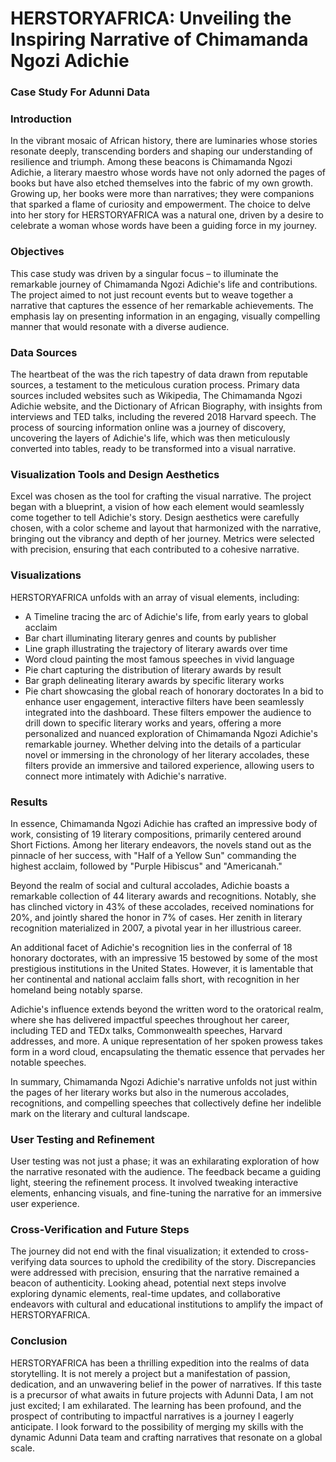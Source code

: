 # HERSTORYAFRICA: Unveiling the Inspiring Narrative of Chimamanda Ngozi Adichie
### Case Study For Adunni Data

### Introduction
In the vibrant mosaic of African history, there are luminaries whose stories resonate deeply, transcending borders and shaping our understanding of resilience and triumph. Among these beacons is Chimamanda Ngozi Adichie, a literary maestro whose words have not only adorned the pages of books but have also etched themselves into the fabric of my own growth. Growing up, her books were more than narratives; they were companions that sparked a flame of curiosity and empowerment. The choice to delve into her story for HERSTORYAFRICA was a natural one, driven by a desire to celebrate a woman whose words have been a guiding force in my journey.

### Objectives
This case study was driven by a singular focus – to illuminate the remarkable journey of Chimamanda Ngozi Adichie's life and contributions. The project aimed to not just recount events but to weave together a narrative that captures the essence of her remarkable achievements. The emphasis lay on presenting information in an engaging, visually compelling manner that would resonate with a diverse audience.

### Data Sources
The heartbeat of the was the rich tapestry of data drawn from reputable sources, a testament to the meticulous curation process. Primary data sources included websites such as Wikipedia, The Chimamanda Ngozi Adichie website, and the Dictionary of African Biography, with insights from interviews and TED talks, including the revered 2018 Harvard speech. The process of sourcing information online was a journey of discovery, uncovering the layers of Adichie's life, which was then meticulously converted into tables, ready to be transformed into a visual narrative.

### Visualization Tools and Design Aesthetics
Excel was chosen as the tool for crafting the visual narrative. The project began with a blueprint, a vision of how each element would seamlessly come together to tell Adichie's story. Design aesthetics were carefully chosen, with a color scheme and layout that harmonized with the narrative, bringing out the vibrancy and depth of her journey. Metrics were selected with precision, ensuring that each contributed to a cohesive narrative.

### Visualizations
HERSTORYAFRICA unfolds with an array of visual elements, including:
- A Timeline tracing the arc of Adichie's life, from early years to global acclaim
- Bar chart illuminating literary genres and counts by publisher
- Line graph illustrating the trajectory of literary awards over time
- Word cloud painting the most famous speeches in vivid language
- Pie chart capturing the distribution of literary awards by result
- Bar graph delineating literary awards by specific literary works
- Pie chart showcasing the global reach of honorary doctorates
In a bid to enhance user engagement, interactive filters have been seamlessly integrated into the dashboard. These filters empower the audience to drill down to specific literary works and years, offering a more personalized and nuanced exploration of Chimamanda Ngozi Adichie's remarkable journey. Whether delving into the details of a particular novel or immersing in the chronology of her literary accolades, these filters provide an immersive and tailored experience, allowing users to connect more intimately with Adichie's narrative.

### Results
In essence, Chimamanda Ngozi Adichie has crafted an impressive body of work, consisting of 19 literary compositions, primarily centered around Short Fictions. Among her literary endeavors, the novels stand out as the pinnacle of her success, with "Half of a Yellow Sun" commanding the highest acclaim, followed by "Purple Hibiscus" and "Americanah."

Beyond the realm of social and cultural accolades, Adichie boasts a remarkable collection of 44 literary awards and recognitions. Notably, she has clinched victory in 43% of these accolades, received nominations for 20%, and jointly shared the honor in 7% of cases. Her zenith in literary recognition materialized in 2007, a pivotal year in her illustrious career.

An additional facet of Adichie's recognition lies in the conferral of 18 honorary doctorates, with an impressive 15 bestowed by some of the most prestigious institutions in the United States. However, it is lamentable that her continental and national acclaim falls short, with recognition in her homeland being notably sparse.

Adichie's influence extends beyond the written word to the oratorical realm, where she has delivered impactful speeches throughout her career, including TED and TEDx talks, Commonwealth speeches, Harvard addresses, and more. A unique representation of her spoken prowess takes form in a word cloud, encapsulating the thematic essence that pervades her notable speeches.

In summary, Chimamanda Ngozi Adichie's narrative unfolds not just within the pages of her literary works but also in the numerous accolades, recognitions, and compelling speeches that collectively define her indelible mark on the literary and cultural landscape.

### User Testing and Refinement
User testing was not just a phase; it was an exhilarating exploration of how the narrative resonated with the audience. The feedback became a guiding light, steering the refinement process. It involved tweaking interactive elements, enhancing visuals, and fine-tuning the narrative for an immersive user experience.

### Cross-Verification and Future Steps
The journey did not end with the final visualization; it extended to cross-verifying data sources to uphold the credibility of the story. Discrepancies were addressed with precision, ensuring that the narrative remained a beacon of authenticity. Looking ahead, potential next steps involve exploring dynamic elements, real-time updates, and collaborative endeavors with cultural and educational institutions to amplify the impact of HERSTORYAFRICA.

### Conclusion
HERSTORYAFRICA has been a thrilling expedition into the realms of data storytelling. It is not merely a project but a manifestation of passion, dedication, and an unwavering belief in the power of narratives. If this taste is a precursor of what awaits in future projects with Adunni Data, I am not just excited; I am exhilarated. The learning has been profound, and the prospect of contributing to impactful narratives is a journey I eagerly anticipate. I look forward to the possibility of merging my skills with the dynamic Adunni Data team and crafting narratives that resonate on a global scale.
